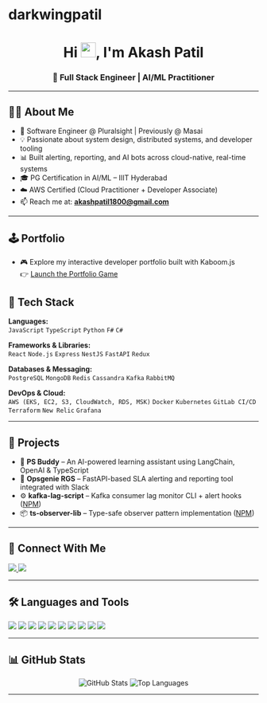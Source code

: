 # darkwingpatil

<h1 align="center">Hi <img src="https://raw.githubusercontent.com/MartinHeinz/MartinHeinz/master/wave.gif" width="30px">, I'm Akash Patil</h1>
<h3 align="center">🚀 Full Stack Engineer | AI/ML Practitioner </h3>

---

## 👨‍💻 About Me

- 🔧 Software Engineer @ Pluralsight | Previously @ Masai
- 💡 Passionate about system design, distributed systems, and developer tooling
- 📊 Built alerting, reporting, and AI bots across cloud-native, real-time systems
- 🎓 PG Certification in AI/ML – IIIT Hyderabad
- ☁️ AWS Certified (Cloud Practitioner + Developer Associate)
- 📫 Reach me at: **akashpatil1800@gmail.com**

---

## 🕹️ Portfolio

- 🎮 Explore my interactive developer portfolio built with Kaboom.js  
  👉 [Launch the Portfolio Game](https://akashpluralsight.github.io/Portfolio/)


## 🚀 Tech Stack

**Languages:**  
`JavaScript` `TypeScript` `Python` `F#` `C#` 

**Frameworks & Libraries:**  
`React` `Node.js` `Express` `NestJS` `FastAPI` `Redux`

**Databases & Messaging:**  
`PostgreSQL` `MongoDB` `Redis` `Cassandra` `Kafka` `RabbitMQ`

**DevOps & Cloud:**  
`AWS (EKS, EC2, S3, CloudWatch, RDS, MSK)` `Docker` `Kubernetes` `GitLab CI/CD` `Terraform` `New Relic` `Grafana`

---

## 🧠 Projects

- 🧠 **PS Buddy** – An AI-powered learning assistant using LangChain, OpenAI & TypeScript  
- 🔧 **Opsgenie RGS** – FastAPI-based SLA alerting and reporting tool integrated with Slack  
- ⚙️ **kafka-lag-script** – Kafka consumer lag monitor CLI + alert hooks ([NPM](https://www.npmjs.com/package/kafka-lag-script))  
- 📦 **ts-observer-lib** – Type-safe observer pattern implementation ([NPM](https://www.npmjs.com/package/ts-observer-lib))

---

## 🔗 Connect With Me

<p align="left">
  <a href="https://www.linkedin.com/in/akash-patil-468771201/" target="_blank">
    <img src="https://img.icons8.com/fluent/48/000000/linkedin.png"/>
  </a>
  <a href="mailto:akashpatil1800@gmail.com">
    <img src="https://img.icons8.com/fluent/48/000000/gmail.png"/>
  </a>
</p>

---

## 🛠️ Languages and Tools

<p align="left">
  <img src="https://img.shields.io/badge/JavaScript-F7DF1E?logo=javascript&logoColor=black&style=for-the-badge"/>
  <img src="https://img.shields.io/badge/TypeScript-3178C6?logo=typescript&logoColor=white&style=for-the-badge"/>
  <img src="https://img.shields.io/badge/Node.js-339933?logo=node.js&logoColor=white&style=for-the-badge"/>
  <img src="https://img.shields.io/badge/React-20232A?logo=react&logoColor=61DAFB&style=for-the-badge"/>
  <img src="https://img.shields.io/badge/PostgreSQL-336791?logo=postgresql&logoColor=white&style=for-the-badge"/>
  <img src="https://img.shields.io/badge/MongoDB-4EA94B?logo=mongodb&logoColor=white&style=for-the-badge"/>
  <img src="https://img.shields.io/badge/Docker-2496ED?logo=docker&logoColor=white&style=for-the-badge"/>
  <img src="https://img.shields.io/badge/Kubernetes-326CE5?logo=kubernetes&logoColor=white&style=for-the-badge"/>
  <img src="https://img.shields.io/badge/AWS-232F3E?logo=amazon-aws&logoColor=white&style=for-the-badge"/>
  <img src="https://img.shields.io/badge/FastAPI-009688?logo=fastapi&logoColor=white&style=for-the-badge"/>
</p>

---

## 📊 GitHub Stats

<p align="center">
  <img alt="GitHub Stats" src="https://github-readme-stats.vercel.app/api?username=darkwingpatil&show_icons=true&count_private=true&theme=react&hide_border=true&bg_color=0D1117" />
  <img alt="Top Languages" src="https://github-readme-stats.vercel.app/api/top-langs/?username=darkwingpatil&layout=compact&theme=react&hide_border=true&bg_color=0D1117" />
</p>

---
